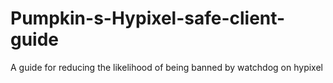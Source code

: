 # Pumpkin-s-Hypixel-safe-client-guide
A guide for reducing the likelihood of being banned by watchdog on hypixel
